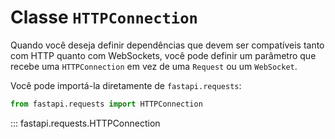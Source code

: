 # Classe `HTTPConnection`

Quando você deseja definir dependências que devem ser compatíveis tanto com HTTP quanto com WebSockets, você pode definir um parâmetro que recebe uma `HTTPConnection` em vez de uma `Request` ou um `WebSocket`.

Você pode importá-la diretamente de `fastapi.requests`:

```python
from fastapi.requests import HTTPConnection
```

::: fastapi.requests.HTTPConnection
